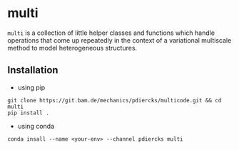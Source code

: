 # multi

`multi` is a collection of little helper classes and functions which handle operations
that come up repeatedly in the context of a variational multiscale method to model
heterogeneous structures.

## Installation
* using pip
```
git clone https://git.bam.de/mechanics/pdiercks/multicode.git && cd multi
pip install .
```
* using conda
```
conda insall --name <your-env> --channel pdiercks multi
```
